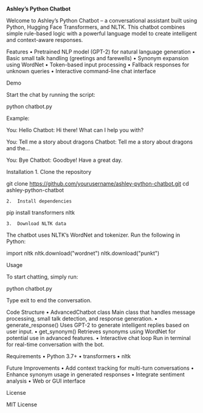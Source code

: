 **Ashley’s Python Chatbot**

Welcome to Ashley’s Python Chatbot – a conversational assistant built using Python, Hugging Face Transformers, and NLTK. This chatbot combines simple rule-based logic with a powerful language model to create intelligent and context-aware responses.

Features
	•	Pretrained NLP model (GPT-2) for natural language generation
	•	Basic small talk handling (greetings and farewells)
	•	Synonym expansion using WordNet
	•	Token-based input processing
	•	Fallback responses for unknown queries
	•	Interactive command-line chat interface

Demo

Start the chat by running the script:

python chatbot.py

Example:

You: Hello
Chatbot: Hi there! What can I help you with?

You: Tell me a story about dragons
Chatbot: Tell me a story about dragons and the...

You: Bye
Chatbot: Goodbye! Have a great day.

Installation
	1.	Clone the repository

git clone https://github.com/yourusername/ashley-python-chatbot.git
cd ashley-python-chatbot

	2.	Install dependencies

pip install transformers nltk

	3.	Download NLTK data
The chatbot uses NLTK’s WordNet and tokenizer. Run the following in Python:

import nltk
nltk.download("wordnet")
nltk.download("punkt")

Usage

To start chatting, simply run:

python chatbot.py

Type exit to end the conversation.

Code Structure
	•	AdvancedChatbot class
Main class that handles message processing, small talk detection, and response generation.
	•	generate_response()
Uses GPT-2 to generate intelligent replies based on user input.
	•	get_synonym()
Retrieves synonyms using WordNet for potential use in advanced features.
	•	Interactive chat loop
Run in terminal for real-time conversation with the bot.

Requirements
	•	Python 3.7+
	•	transformers
	•	nltk

Future Improvements
	•	Add context tracking for multi-turn conversations
	•	Enhance synonym usage in generated responses
	•	Integrate sentiment analysis
	•	Web or GUI interface

License

MIT License
